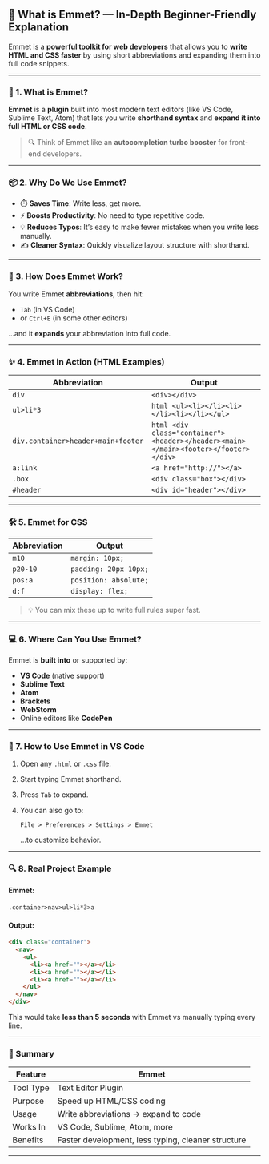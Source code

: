 
## 🧠 What is Emmet? — In-Depth Beginner-Friendly Explanation

Emmet is a **powerful toolkit for web developers** that allows you to **write HTML and CSS faster** by using short abbreviations and expanding them into full code snippets.

---

### 🚀 1. What is Emmet?

**Emmet** is a **plugin** built into most modern text editors (like VS Code, Sublime Text, Atom) that lets you write **shorthand syntax** and **expand it into full HTML or CSS code**.

> 🔍 Think of Emmet like an **autocompletion turbo booster** for front-end developers.

---

### 📦 2. Why Do We Use Emmet?

* ⏱️ **Saves Time**: Write less, get more.
* ⚡ **Boosts Productivity**: No need to type repetitive code.
* 💡 **Reduces Typos**: It’s easy to make fewer mistakes when you write less manually.
* ✍️ **Cleaner Syntax**: Quickly visualize layout structure with shorthand.

---

### 🧪 3. How Does Emmet Work?

You write Emmet **abbreviations**, then hit:

* `Tab` (in VS Code)
* or `Ctrl+E` (in some other editors)

...and it **expands** your abbreviation into full code.

---

### ✨ 4. Emmet in Action (HTML Examples)

| Abbreviation                       | Output                                                                               |
| ---------------------------------- | ------------------------------------------------------------------------------------ |
| `div`                              | `<div></div>`                                                                        |
| `ul>li*3`                          | `html <ul><li></li><li></li><li></li></ul> `                                         |
| `div.container>header+main+footer` | `html <div class="container"><header></header><main></main><footer></footer></div> ` |
| `a:link`                           | `<a href="http://"></a>`                                                             |
| `.box`                             | `<div class="box"></div>`                                                            |
| `#header`                          | `<div id="header"></div>`                                                            |

---

### 🛠️ 5. Emmet for CSS

| Abbreviation | Output                |
| ------------ | --------------------- |
| `m10`        | `margin: 10px;`       |
| `p20-10`     | `padding: 20px 10px;` |
| `pos:a`      | `position: absolute;` |
| `d:f`        | `display: flex;`      |

> 💡 You can mix these up to write full rules super fast.

---

### 💻 6. Where Can You Use Emmet?

Emmet is **built into** or supported by:

* **VS Code** (native support)
* **Sublime Text**
* **Atom**
* **Brackets**
* **WebStorm**
* Online editors like **CodePen**

---

### 🔧 7. How to Use Emmet in VS Code

1. Open any `.html` or `.css` file.
2. Start typing Emmet shorthand.
3. Press `Tab` to expand.
4. You can also go to:

   ```
   File > Preferences > Settings > Emmet
   ```

   ...to customize behavior.

---

### 🔍 8. Real Project Example

#### Emmet:

```emmet
.container>nav>ul>li*3>a
```

#### Output:

```html
<div class="container">
  <nav>
    <ul>
      <li><a href=""></a></li>
      <li><a href=""></a></li>
      <li><a href=""></a></li>
    </ul>
  </nav>
</div>
```

This would take **less than 5 seconds** with Emmet vs manually typing every line.

---

### 📝 Summary

| Feature   | Emmet                                              |
| --------- | -------------------------------------------------- |
| Tool Type | Text Editor Plugin                                 |
| Purpose   | Speed up HTML/CSS coding                           |
| Usage     | Write abbreviations → expand to code               |
| Works In  | VS Code, Sublime, Atom, more                       |
| Benefits  | Faster development, less typing, cleaner structure |

---